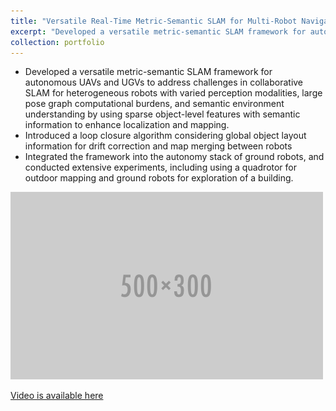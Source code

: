 ```yaml
---
title: "Versatile Real-Time Metric-Semantic SLAM for Multi-Robot Navigation and Exploration"
excerpt: "Developed a versatile metric-semantic SLAM framework for autonomous UAVs and UGVs."
collection: portfolio
---
```

- Developed a versatile metric-semantic SLAM framework for autonomous UAVs and UGVs to address challenges in collaborative SLAM for heterogeneous robots with varied perception modalities, large pose graph computational burdens, and semantic environment understanding by using sparse object-level features with semantic information to enhance localization and mapping.
- Introduced a loop closure algorithm considering global object layout information for drift correction and map merging
between robots
- Integrated the framework into the autonomy stack of ground robots, and conducted extensive experiments, including
using a quadrotor for outdoor mapping and ground robots for exploration of a building.

<img src='/images/500x300.png'>

[Video is available here](https://drive.google.com/file/d/13pq96vJ-9ApS_JO_fIS_C1X7AZ9kL_yV/view?usp=drive_link)
